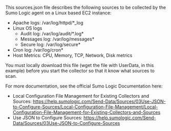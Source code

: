 This sources.json file describes the following sources to be collected by the Sumo Logic agent on a Linux based EC2 instance:

- Apache logs: /var/log/httpd/\*_log
- Linux OS logs
  - Audit log: /var/log/audit/\*.log*
  - Messages log: /var/log/messages*
  - Secure log: /var/log/secure*
- Cron log: /var/log/cron*
- Host Metrics: CPU, Memory, TCP, Network, Disk metrics

You must locally download this file (wget the file with UserData, in this example) before you start the collector so that it know what sources to scan.

For more documentation, see the official Sumo Logic Documentation here:

- Local Configuration File Management for Existing Collectors and Sources: https://help.sumologic.com/Send-Data/Sources/03Use-JSON-to-Configure-Sources/Local-Configuration-File-Management/Local-Configuration-File-Management-for-Existing-Collectors-and-Sources
- Use JSON to Configure Sources: https://help.sumologic.com/Send-Data/Sources/03Use-JSON-to-Configure-Sources

